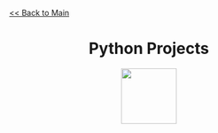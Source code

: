 [<< Back to Main](https://github.com/seraph776/CodeCrypt776)
<div align="center" >

# Python Projects

<img src="https://cdn.jsdelivr.net/npm/simple-icons@3.0.1/icons/python.svg" img width="100"/>
    
</div>  
